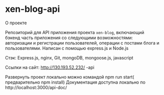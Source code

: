 # xen-blog-api
О проекте

Репозиторий для API приложения проекта `xen-blog`, включающий бэкенд часть приложения со следующими возможностями: авторизации и регистрации пользователей, операции с постами блога и пользователями. Написан с помощью express.js и Node.js

Стэк: Express.js, nginx, Git, mongoDB, mongoose.js, javascript

Ссылки на сайт:
http://130.193.52.232/  -api

Развернуть проект локально можно командой npm run start( предварительно npm install)
Документация доступна локально по http://localhost:3000/api-doc/


